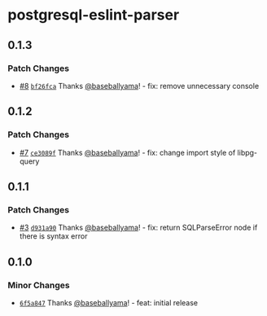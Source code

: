 # postgresql-eslint-parser

## 0.1.3

### Patch Changes

- [#8](https://github.com/baseballyama/postgresql-eslint-parser/pull/8) [`bf26fca`](https://github.com/baseballyama/postgresql-eslint-parser/commit/bf26fca3e25364f7da9d0f5a919549e57c8f9391) Thanks [@baseballyama](https://github.com/baseballyama)! - fix: remove unnecessary console

## 0.1.2

### Patch Changes

- [#7](https://github.com/baseballyama/postgresql-eslint-parser/pull/7) [`ce3089f`](https://github.com/baseballyama/postgresql-eslint-parser/commit/ce3089f56bb97cdcde4dc87ca646ddd5b420b2d1) Thanks [@baseballyama](https://github.com/baseballyama)! - fix: change import style of libpg-query

## 0.1.1

### Patch Changes

- [#3](https://github.com/baseballyama/postgresql-eslint-parser/pull/3) [`d931a90`](https://github.com/baseballyama/postgresql-eslint-parser/commit/d931a90652dd07830cbd13242edbb7bce6862f7b) Thanks [@baseballyama](https://github.com/baseballyama)! - fix: return SQLParseError node if there is syntax error

## 0.1.0

### Minor Changes

- [`6f5a847`](https://github.com/baseballyama/postgresql-eslint-parser/commit/6f5a8479cb445473c6e9bbe50f250cff10d73fc9) Thanks [@baseballyama](https://github.com/baseballyama)! - feat: initial release
